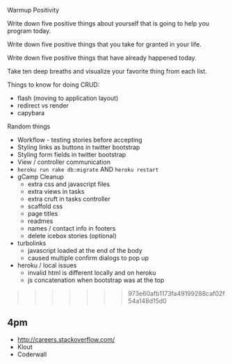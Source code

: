 Warmup
  Positivity

  Write down five positive things about yourself that is going to help you program today.

  Write down five positive things that you take for granted in your life.  

  Write down five positive things that have already happened today.

  Take ten deep breaths and visualize your favorite thing from each list.

Things to know for doing CRUD:

* flash (moving to application layout)
* redirect vs render
* capybara

Random things

* Workflow - testing stories before accepting
* Styling links as buttons in twitter bootstrap
* Styling form fields in twitter bootstrap
* View / controller communication
* `heroku run rake db:migrate` AND `heroku restart`
* gCamp Cleanup
    * extra css and javascript files
    * extra views in tasks
    * extra cruft in tasks controller
    * scaffold css
    * page titles
    * readmes
    * names / contact info in footers
    * delete icebox stories (optional)
* turbolinks
    * javascript loaded at the end of the body
    * caused multiple confirm dialogs to pop up
* heroku / local issues
    * invalid html is different locally and on heroku
    * js concatenation when bootstrap was at the top
>>>>>>> 973e60afb1173fa49199288caf02f54a148d15d0

## 4pm

* http://careers.stackoverflow.com/
* Klout
* Coderwall
